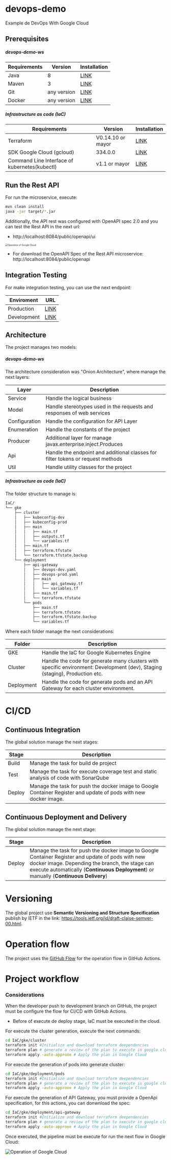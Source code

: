 # devops-demo
Example de DevOps With Google Cloud

## Prerequisites

##### **devops-demo-ws**


|  Requirements                     | Version |Installation|
| ------- | --------------------------------- |-----------------|
|  Java | 8 |  [LINK](https://www.oracle.com/java/technologies/javase/javase-jdk8-downloads.html)|
| Maven | 3 |  [LINK](https://maven.apache.org/install.html) |
| Git | any version |  [LINK]( https://git-scm.com/book/en/v2/Getting-Started-Installing-Git) |
|Docker| any version| [LINK](https://docs.docker.com/engine/install/) |


#####  **Infrastructure as code (IaC)**

|  Requirements                     | Version |Installation|
| ------- | --------------------------------- |-----------------|
| Terraform | V0.14.10 or mayor| [LINK](https://www.terraform.io/downloads.html)|
|SDK Google Cloud (gcloud)| 334.0.0| [LINK](https://cloud.google.com/sdk?hl=en)|
|Command Line Interface of kubernetes(kubectl) |v1.1 or mayor| [LINK](https://kubernetes.io/es/docs/tasks/tools/install-kubectl/)|

## Run the Rest API
For run the microservice, execute:

```bash
mvn clean install
java -jar target/*.jar
```
Additionally, the API rest was configured with OpenAPI spec 2.0 and you can test the Rest API  in the next url:

- http://localhost:8084/public/openapi/ui 

<img src="./images/swagger-ui.jpg" alt="Operation of Google Cloud" style="zoom:50%;" />

- For download the OpenAPI Spec of the Rest API microservice: http://localhost:8084/public/openapi 

## Integration Testing

For make integration testing, you can use the next endpoint:

|  Enviroment                     | URL|
| ------- | --------------------------------- |
| Production | [LINK](http://85.19.231.35.bc.googleusercontent.com/public/openapi/ui/?url=http://85.19.231.35.bc.googleusercontent.com/public/openapi&oauth2RedirectUrl=http://85.19.231.35.bc.googleusercontent.com/public/openapi/oauth2-redirect.html) |
| Development | [LINK](http://141.93.222.35.bc.googleusercontent.com/public/openapi/ui/?url=http://141.93.222.35.bc.googleusercontent.com/public/openapi&oauth2RedirectUrl=http://141.93.222.35.bc.googleusercontent.com/public/openapi/oauth2-redirect.html) |



## Architecture

The project manages two models:
##### **devops-demo-ws**

The architecture consideration was "Onion Architecture", where manage the next layers:

|  Layer                     | Description|
| ------- | --------------------------------- |
| Service | Handle the logical business |
| Model | Handle stereotypes used in the requests and responses of web services |
| Configuration | Handle the configuration for API Layer |
| Enumeration | Handle the constants of the project |
| Producer | Additional layer for manage javax.enterprise.inject.Produces |
| Api | Handle the endpoint and additional classes for filter tokens or request methods |
| Util | Handle utility classes for the project |



#####  **Infrastructure as code (IaC)**

The folder structure to manage is:


```bash
IaC/
└── gke
    ├── cluster
    │   ├── kubeconfig-dev
    │   ├── kubeconfig-prod
    │   ├── main
    │   │   ├── main.tf
    │   │   ├── outputs.tf
    │   │   └── variables.tf
    │   ├── main.tf
    │   ├── terraform.tfstate
    │   └── terraform.tfstate.backup
    └── deployment
        ├── api-gateway
        │   ├── devops-dev.yaml
        │   ├── devops-prod.yaml
        │   ├── main
        │   │   ├── api_gateway.tf
        │   │   └── variables.tf
        │   ├── main.tf
        │   └── terraform.tfstate
        └── pods
            ├── main.tf
            ├── terraform.tfstate
            ├── terraform.tfstate.backup
            └── variables.tf


```

Where each folder manage the next considerations:

|  Folder                     | Description|
| ------- | --------------------------------- |
| GKE | Handle the IaC for Google Kubernetes Engine |
| Cluster | Handle the code for generate many clusters with specific environment: Development (dev), Staging (staging), Production etc. |
| Deployment | Handle the code for generate pods and an API Gateway for each cluster environment. |



# CI/CD

## Continuous Integration

The global solution manage the next stages:

|  Stage                     | Description|
| ------- | --------------------------------- |
| Build | Manage the task for build de project |
| Test | Manage the task for execute coverage test and static analysis of code with SonarQube |
| Deploy | Manage the task for push the docker image to Google Container Register and update of pods with new docker image. |

## Continuous Deployment and Delivery

The global solution manage the next stage:

|  Stage                     | Description|
| ------- | --------------------------------- |
| Deploy | Manage the task for push the docker image to Google Container Register and update of pods with new docker image. Depending the branch, the stage can execute automatically (**Continuous Deployment**) or manually (**Continuous Delivery**) |

# Versioning

The global project use **Semantic Versioning and Structure Specification** publish by IETF in the link: https://tools.ietf.org/id/draft-claise-semver-00.html.



# Operation flow

The project uses the  [GitHub Flow](https://guides.github.com/introduction/flow/)  for the operation flow in GitHub Actions.

# Project workflow

### Considerations

When the developer push to development branch on GitHub, the project must be configure the flow for CI/CD with GitHub Actions.

- Before of execute de deploy stage, IaC must be executed in the cloud.

For execute the cluster generation, execute the next commands:

```bash
cd IaC/gke/cluster
terraform init #Initialize and download terraform deependencies
terraform plan # generate a review of the plan to execute in google cloud
terraform apply -auto-approve # Apply the plan in Google Cloud
```
For execute the generation of pods into generate cluster:

```bash
cd IaC/gke/deployment/pods
terraform init #Initialize and download terraform deependencies
terraform plan # generate a review of the plan to execute in google cloud
terraform apply -auto-approve # Apply the plan in Google Cloud
```
For execute the generation of API Gateway, you must provide a OpenApi specification, for this actions, you can donwnload the spec: 



```bash
cd IaC/gke/deployment/api-gateway
terraform init #Initialize and download terraform deependencies
terraform plan # generate a review of the plan to execute in google cloud
terraform apply -auto-approve # Apply the plan in Google Cloud
```



Once executed, the pipeline must be execute for run the next flow in Google Cloud: 

![Operation of Google Cloud](./images/operation-gke.jpg)

